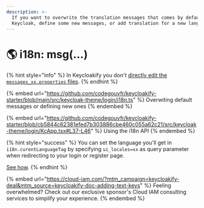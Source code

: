 ```yaml
---
description: >-
  If you want to overwrite the translation messages that comes by default with
  Keycloak, define some new messages, or add translation for a new language.
---
```


# 🌎 i18n: msg(...)

{% hint style="info" %}
In Keycloakify you don't [directly edit the `messages_xx.properties` files](https://files.gitbook.com/v0/b/gitbook-x-prod.appspot.com/o/spaces%2FsspJ8BvaNa5VrAWRnnD0%2Fuploads%2FARZ2fA82vANcrQ30kEac%2FUntitled.png?alt=media\&token=14c35c9a-e78d-4cf0-9037-22097eb6071b).
{% endhint %}

{% embed url="https://github.com/codegouvfr/keycloakify-starter/blob/main/src/keycloak-theme/login/i18n.ts" %}
Overwiting default messages or defining new ones
{% endembed %}

{% embed url="https://github.com/codegouvfr/keycloakify-starter/blob/cb5844c62381efed7b303886cbe460c055a62c21/src/keycloak-theme/login/KcApp.tsx#L37-L46" %}
Using the i18n API
{% endembed %}

{% hint style="success" %}
You can set the language you'll get in `i18n.curentLanguageTag` by specifying `ui_locales=xx` as query parameter when redirecting to your login or register page.

[See how](context-persistence.md).
{% endhint %}

{% embed url="https://cloud-iam.com/?mtm_campaign=keycloakify-deal&mtm_source=keycloakify-doc-adding-text-keys" %}
Feeling overwhelmed? Check out our exclusive sponsor's Cloud IAM consulting services to simplify your experience.
{% endembed %}

